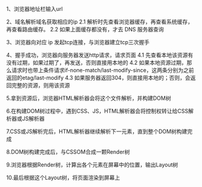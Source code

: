1、浏览器地址栏输入url

2、域名解析域名获取相应的ip
2.1 解析时先查看浏览器缓存，再查看系统缓存，再查看路由缓存。
2.2 如果上面缓存都没有，才去 DNS 服务器查询

3、浏览器向对应 ip 发起tcp连接，与浏览器建立tcp三次握手

4、握手成功，浏览器向服务器发送http请求，请求页面
4.1 先查看本地该资源有没有过期，如果过期了，再发送，否则直接用本地的
4.2 如果本地资源过期，那么请求时也带上条件请求if-none-match/last-modify-since，这两条分别为之前返回的etag/last-modify
4.3 如果服务器返回304，则直接用本地的；否则，会返回完整的资源，则用该资源

5.拿到资源后，浏览器HTML解析器会将这个文件解析，并构建DOM树

6.在构建DOM树过程中，遇到CSS、JS，HTML解析器会将控制权转让给CSS解析器或JS解析器

7.CSS或JS解析完后，HTML解析器继续解析下一元素，直到整个DOM树构建完成

8.DOM树构建完成后，与CSSOM合成一颗Render树

9.浏览器根据Render树，计算出各个元素在屏幕中的位置，输出Layout树

10.最后根据这个Layout树，将页面渲染到屏幕上